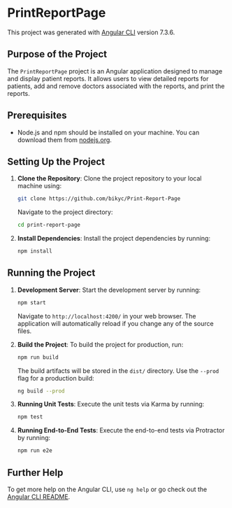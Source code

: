 # PrintReportPage

This project was generated with [Angular CLI](https://github.com/angular/angular-cli) version 7.3.6.

## Purpose of the Project

The `PrintReportPage` project is an Angular application designed to manage and display patient reports. It allows users to view detailed reports for patients, add and remove doctors associated with the reports, and print the reports.

## Prerequisites

- Node.js and npm should be installed on your machine. You can download them from [nodejs.org](https://nodejs.org/).

## Setting Up the Project

1. **Clone the Repository**: Clone the project repository to your local machine using:
    ```sh
    git clone https://github.com/bikyc/Print-Report-Page
    ```
    Navigate to the project directory:
    ```sh
    cd print-report-page
    ```

2. **Install Dependencies**: Install the project dependencies by running:
    ```sh
    npm install
    ```

## Running the Project

1. **Development Server**: Start the development server by running:
    ```sh
    npm start
    ```
    Navigate to `http://localhost:4200/` in your web browser. The application will automatically reload if you change any of the source files.

2. **Build the Project**: To build the project for production, run:
    ```sh
    npm run build
    ```
    The build artifacts will be stored in the `dist/` directory. Use the `--prod` flag for a production build:
    ```sh
    ng build --prod
    ```

3. **Running Unit Tests**: Execute the unit tests via Karma by running:
    ```sh
    npm test
    ```

4. **Running End-to-End Tests**: Execute the end-to-end tests via Protractor by running:
    ```sh
    npm run e2e
    ```

## Further Help

To get more help on the Angular CLI, use `ng help` or go check out the [Angular CLI README](https://github.com/angular/angular-cli/blob/master/README.md).
